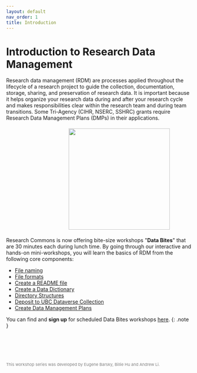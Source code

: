 ```yaml
---
layout: default
nav_order: 1
title: Introduction
---
```


# Introduction to Research Data Management
<p style="margin-top:5px"></p>
Research data management (RDM) are processes applied throughout the lifecycle of a research project to guide the collection, documentation, storage, sharing, and preservation of research data. It is important because it helps organize your research data during and after your research cycle and makes responsibilities clear within the research team and during team transitions. Some Tri-Agency (CIHR, NSERC, SSHRC) grants require Research Data Management Plans (DMPs) in their applications.

<p style="margin-top:20px;margin-bottom:20px">
<img src="bite-size.png" width="275" style="margin-left:170px"/>
</p>

Research Commons is now offering bite-size workshops "<b>Data Bites</b>" that are 30 minutes each during lunch time. By going through our interactive and hands-on mini-workshops, you will learn the basics of RDM from the following core components:
- [File naming](content/01_file_naming.md)
- [File formats](content/02_file_formats.md)
- [Create a README file](content/03_create_readme.md)
- [Create a Data Dictionary](content/07_data_dictionary.md)
- [Directory Structures](content/04_directory_structures.md)
- [Deposit to UBC Dataverse Collection](content/05_Deposit_to_Dataverse.md)
- [Create Data Management Plans](content/06_Data_Management_Plan.md)


You can find and **sign up** for scheduled Data Bites workshops <a href="http://bit.ly/databites" target="_blank">here</a>.
{: .note }


<p style="margin-top:90px"></p>

<p style="color:grey; font-size:11px">This workshop series was developed by Eugene Barsky, Billie Hu and Andrew Li.</p>

